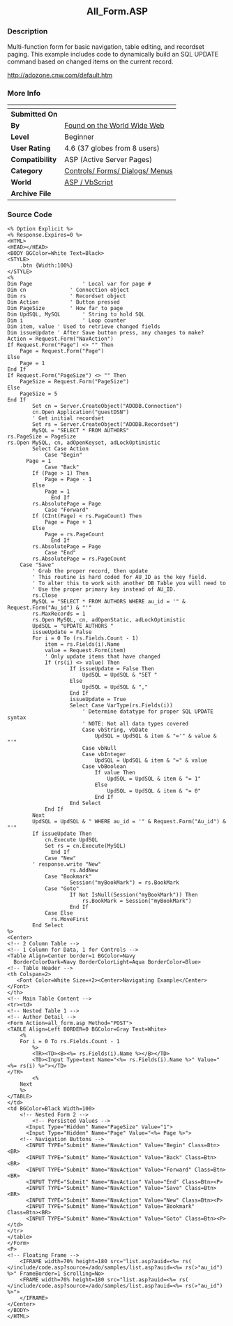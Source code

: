 ﻿<div align="center">

## All\_Form\.ASP


</div>

### Description

Multi-function form for basic navigation, table editing, and recordset paging. This example includes code to dynamically build an SQL UPDATE command based on changed items on the current record.

http://adozone.cnw.com/default.htm
 
### More Info
 


<span>             |<span>
---                |---
**Submitted On**   |
**By**             |[Found on the World Wide Web](https://github.com/Planet-Source-Code/PSCIndex/blob/master/ByAuthor/found-on-the-world-wide-web.md)
**Level**          |Beginner
**User Rating**    |4.6 (37 globes from 8 users)
**Compatibility**  |ASP \(Active Server Pages\)
**Category**       |[Controls/ Forms/ Dialogs/ Menus](https://github.com/Planet-Source-Code/PSCIndex/blob/master/ByCategory/controls-forms-dialogs-menus__4-3.md)
**World**          |[ASP / VbScript](https://github.com/Planet-Source-Code/PSCIndex/blob/master/ByWorld/asp-vbscript.md)
**Archive File**   |[](https://github.com/Planet-Source-Code/found-on-the-world-wide-web-all-form-asp__4-30/archive/master.zip)





### Source Code

```
<% Option Explicit %>
<% Response.Expires=0 %>
<HTML>
<HEAD></HEAD>
<BODY BGColor=White Text=Black>
<STYLE>
 	.btn {Width:100%}
</STYLE>
<%
Dim Page				' Local var for page #
Dim cn				' Connection object
Dim rs				' Recordset object
Dim Action			' Button pressed
Dim PageSize		' How far to page
Dim UpdSQL, MySQL		' String to hold SQL
Dim i					' Loop counter
Dim item, value	' Used to retrieve changed fields
Dim issueUpdate	' After Save button press, any changes to make?
Action = Request.Form("NavAction")
If Request.Form("Page") <> "" Then
 	Page = Request.Form("Page")
Else
 	Page = 1
End If
If Request.Form("PageSize") <> "" Then
 	PageSize = Request.Form("PageSize")
Else
 	PageSize = 5
End If
  		Set cn = Server.CreateObject("ADODB.Connection")
  		cn.Open Application("guestDSN")
  		' Get initial recordset
  		Set rs = Server.CreateObject("ADODB.Recordset")
  		MySQL = "SELECT * FROM AUTHORS"
rs.PageSize = PageSize
rs.Open MySQL, cn, adOpenKeyset, adLockOptimistic
  		Select Case Action
   			Case "Begin"
 	  Page = 1
   			Case "Back"
  		If (Page > 1) Then
   			Page = Page - 1
  		Else
   			Page = 1
   			  End If
  		rs.AbsolutePage = Page
   			Case "Forward"
  		If (CInt(Page) < rs.PageCount) Then
   			Page = Page + 1
  		Else
   			Page = rs.PageCount
 			  End If
  		rs.AbsolutePage = Page
   			Case "End"
  		rs.AbsolutePage = rs.PageCount
 	Case "Save"
  		' Grab the proper record, then update
  		' This routine is hard coded for AU_ID as the key field.
  		' To alter this to work with another DB Table you will need to
  		' Use the proper primary key instead of AU_ID.
  		rs.Close
  		MySQL = "SELECT * FROM AUTHORS WHERE au_id = '" & Request.Form("Au_id") & "'"
  		rs.MaxRecords = 1
  		rs.Open MySQL, cn, adOpenStatic, adLockOptimistic
  		UpdSQL = "UPDATE AUTHORS "
  		issueUpdate = False
  		For i = 0 To (rs.Fields.Count - 1)
   			item = rs.Fields(i).Name
   			value = Request.Form(item)
   			' Only update items that have changed
   			If (rs(i) <> value) Then
    				If issueUpdate = False Then
     					UpdSQL = UpdSQL & "SET "
    				Else
     					UpdSQL = UpdSQL & ","
    				End If
    				issueUpdate = True
    				Select Case VarType(rs.Fields(i))
     					' Determine datatype for proper SQL UPDATE syntax
     					' NOTE: Not all data types covered
     					Case vbString, vbDate
      						UpdSQL = UpdSQL & item & "='" & value & "'"
     					Case vbNull
     					Case vbInteger
      						UpdSQL = UpdSQL & item & "=" & value
     					Case vbBoolean
      						If value Then
       							UpdSQL = UpdSQL & item & "= 1"
      						Else
       							UpdSQL = UpdSQL & item & "= 0"
      						End If
    				End Select
   			End If
  		Next
  		UpdSQL = UpdSQL & " WHERE au_id = '" & Request.Form("Au_id") & "'"
  		If issueUpdate Then
   			cn.Execute UpdSQL
   			Set rs = cn.Execute(MySQL)
   			  End If
   			Case "New"
  		' response.write "New"
    				rs.AddNew
   			Case "Bookmark"
    				Session("myBookMark") = rs.BookMark
   			Case "Goto"
    				If Not IsNull(Session("myBookMark")) Then
     					rs.BookMark = Session("myBookMark")
    				End If
   			Case Else
   			  rs.MoveFirst
  		End Select
%>
<Center>
<!-- 2 Column Table -->
<!-- 1 Column for Data, 1 for Controls -->
<Table Align=Center border=1 BGColor=Navy
  BorderColorDark=Navy BorderColorLight=Aqua BorderColor=Blue>
<!-- Table Header -->
<th Colspan=2>
   <Font Color=White Size=+2><Center>Navigating Example</Center></Font>
</th>
<!-- Main Table Content -->
<tr><td>
<!-- Nested Table 1 -->
<!-- Author Detail -->
<Form Action=all_form.asp Method="POST">
<TABLE Align=Left BORDER=0 BGColor=Gray Text=White>
 	<%
 	For i = 0 To rs.Fields.Count - 1
  		%>
  		<TR><TD><B><%= rs.Fields(i).Name %></B></TD>
  		<TD><Input Type=text Name="<%= rs.Fields(i).Name %>" Value="<%= rs(i) %>"></TD>
</TR>
  		<%
 	Next
 	%>
</TABLE>
</td>
<td BGColor=Black Width=100>
 	<!-- Nested Form 2 -->
  		<!-- Persisted Values -->
 	  <Input Type="Hidden" Name="PageSize" Value="1">
 	  <Input Type="Hidden" Name="Page" Value="<%= Page %>">
 	<!-- Navigation Buttons -->
 	  <INPUT TYPE="Submit" Name="NavAction" Value="Begin" Class=Btn><BR>
 	  <INPUT TYPE="Submit" Name="NavAction" Value="Back" Class=Btn><BR>
 	  <INPUT TYPE="Submit" Name="NavAction" Value="Forward" Class=Btn><BR>
 	  <INPUT TYPE="Submit" Name="NavAction" Value="End" Class=Btn><P>
 	  <INPUT TYPE="Submit" Name="NavAction" Value="Save" Class=Btn><BR>
 	  <INPUT TYPE="Submit" Name="NavAction" Value="New" Class=Btn><P>
 	  <INPUT TYPE="Submit" Name="NavAction" Value="Bookmark" Class=Btn><BR>
 	  <INPUT TYPE="Submit" Name="NavAction" Value="Goto" Class=Btn><P>
</td>
</tr>
</table>
</Form>
<P>
<!-- Floating Frame -->
 	<IFRAME width=70% height=180 src="list.asp?auid=<%= rs( </include/code.asp?source=/ado/samples/list.asp?auid=<%= rs(>"au_id") %>" FrameBorder=1 Scrolling=No>
 	<FRAME width=70% height=180 src="list.asp?auid=<%= rs( </include/code.asp?source=/ado/samples/list.asp?auid=<%= rs(>"au_id") %>">
 	</IFRAME>
</Center>
</BODY>
</HTML>
```

